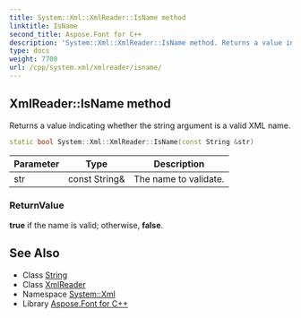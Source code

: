 ```yaml
---
title: System::Xml::XmlReader::IsName method
linktitle: IsName
second_title: Aspose.Font for C++
description: 'System::Xml::XmlReader::IsName method. Returns a value indicating whether the string argument is a valid XML name in C++.'
type: docs
weight: 7700
url: /cpp/system.xml/xmlreader/isname/
---
```

## XmlReader::IsName method


Returns a value indicating whether the string argument is a valid XML name.

```cpp
static bool System::Xml::XmlReader::IsName(const String &str)
```


| Parameter | Type | Description |
| --- | --- | --- |
| str | const String\& | The name to validate. |

### ReturnValue

**true** if the name is valid; otherwise, **false**.

## See Also

* Class [String](../../../system/string/)
* Class [XmlReader](../)
* Namespace [System::Xml](../../)
* Library [Aspose.Font for C++](../../../)
